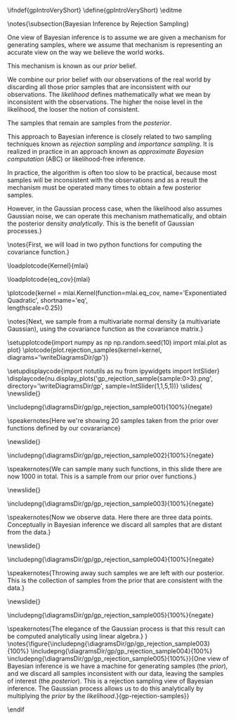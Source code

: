 \ifndef{gpIntroVeryShort}
\define{gpIntroVeryShort}
\editme

\notes{\subsection{Bayesian Inference by Rejection Sampling}

One view of Bayesian inference is to assume we are given a mechanism for generating samples, where we assume that mechanism is representing an accurate view on the way we believe the world works. 

This mechanism is known as our *prior* belief. 

We combine our prior belief with our observations of the real world by discarding all those prior samples that are inconsistent with our observations. The *likelihood* defines mathematically what we mean by inconsistent with the observations. The higher the noise level in the likelihood, the looser the notion of consistent.

The samples that remain are samples from the *posterior*. 

This approach to Bayesian inference is closely related to two sampling techniques known as *rejection sampling* and *importance sampling*. It is realized in practice in an approach known as *approximate Bayesian computation* (ABC) or likelihood-free inference. 

In practice, the algorithm is often too slow to be practical, because most samples will be inconsistent with the observations and as a result the mechanism must be operated many times to obtain a few posterior samples. 

However, in the Gaussian process case, when the likelihood also assumes Gaussian noise, we can operate this mechanism mathematically, and obtain the posterior density *analytically*. This is the benefit of Gaussian processes.}


\notes{First, we will load in two python functions for computing the covariance function.}

\loadplotcode{Kernel}{mlai}

\loadplotcode{eq_cov}{mlai}

\plotcode{kernel = mlai.Kernel(function=mlai.eq_cov,
                     name='Exponentiated Quadratic',
                     shortname='eq',					 
					 lengthscale=0.25)}

\notes{Next, we sample from a multivariate normal density (a multivariate Gaussian), using the covariance function as the covariance matrix.}

\setupplotcode{import numpy as np
np.random.seed(10)
import mlai.plot as plot}
\plotcode{plot.rejection_samples(kernel=kernel, 
    diagrams='\writeDiagramsDir/gp')}


\setupdisplaycode{import notutils as nu
from ipywidgets import IntSlider}
\displaycode{nu.display_plots('gp_rejection_sample{sample:0>3}.png', 
                 directory='\writeDiagramsDir/gp', 
                 sample=IntSlider(1,1,5,1))}
\slides{
\newslide{}

\includepng{\diagramsDir/gp/gp_rejection_sample001}{100%}{negate}

\speakernotes{Here we're showing 20 samples taken from the prior over functions defined by our covarariance}

\newslide{}

\includepng{\diagramsDir/gp/gp_rejection_sample002}{100%}{negate}

\speakernotes{We can sample many such functions, in this slide there are now 1000 in total. This is a sample from our prior over functions.}


\newslide{}

\includepng{\diagramsDir/gp/gp_rejection_sample003}{100%}{negate}

\speakernotes{Now we observe data. Here there are three data points. Conceptually in Bayesian inference we discard all samples that are distant from the data.}

\newslide{}

\includepng{\diagramsDir/gp/gp_rejection_sample004}{100%}{negate}

\speakernotes{Throwing away such samples we are left with our posterior. This is the collection of samples from the prior that are consistent with the data.}

\newslide{} 

\includepng{\diagramsDir/gp/gp_rejection_sample005}{100%}{negate}

\speakernotes{The elegance of the Gaussian process is that this result can be computed analytically using linear algebra.}
}
\notes{\figure{\includepng{\diagramsDir/gp/gp_rejection_sample003}{100%}
\includepng{\diagramsDir/gp/gp_rejection_sample004}{100%}
\includepng{\diagramsDir/gp/gp_rejection_sample005}{100%}}{One view of Bayesian inference is we have a machine for generating samples (the *prior*), and we discard all samples inconsistent with our data, leaving the samples of interest (the *posterior*). This is a rejection sampling view of Bayesian inference. The Gaussian process allows us to do this analytically by multiplying the *prior* by the *likelihood*.}{gp-rejection-samples}}

\endif
